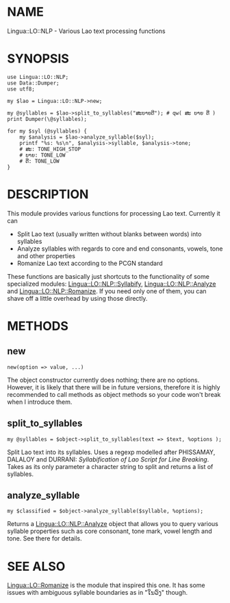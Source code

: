 # NAME

Lingua::LO::NLP - Various Lao text processing functions

# SYNOPSIS

    use Lingua::LO::NLP;
    use Data::Dumper;
    use utf8;

    my $lao = Lingua::LO::NLP->new;

    my @syllables = $lao->split_to_syllables("ສະບາຍດີ"); # qw( ສະ ບາຍ ດີ )
    print Dumper(\@syllables);

    for my $syl (@syllables) {
        my $analysis = $lao->analyze_syllable($syl);
        printf "%s: %s\n", $analysis->syllable, $analysis->tone;
        # ສະ: TONE_HIGH_STOP
        # ບາຍ: TONE_LOW
        # ດີ: TONE_LOW
    }

# DESCRIPTION

This module provides various functions for processing Lao text. Currently it can

- Split Lao text (usually written without blanks between words) into syllables
- Analyze syllables with regards to core and end consonants, vowels, tone and
other properties
- Romanize Lao text according to the PCGN standard

These functions are basically just shortcuts to the functionality of some
specialized modules: [Lingua::LO::NLP::Syllabify](https://metacpan.org/pod/Lingua::LO::NLP::Syllabify),
[Lingua::LO::NLP::Analyze](https://metacpan.org/pod/Lingua::LO::NLP::Analyze) and [Lingua::LO::NLP::Romanize](https://metacpan.org/pod/Lingua::LO::NLP::Romanize). If
you need only one of them, you can shave off a little overhead by using those
directly.

# METHODS

## new

`new(option => value, ...)`

The object constructor currently does nothing; there are no options. However,
it is likely that there will be in future versions, therefore it is highly
recommended to call methods as object methods so your code won't break when I
introduce them.

## split\_to\_syllables

`my @syllables = $object->split_to_syllables(text => $text, %options );`

Split Lao text into its syllables. Uses a regexp modelled after PHISSAMAY,
DALALOY and DURRANI: _Syllabification of Lao Script for Line Breaking_. Takes
as its only parameter a character string to split and returns a list of
syllables.

## analyze\_syllable

`my $classified = $object->analyze_syllable($syllable, %options);`

Returns a [Lingua::LO::NLP::Analyze](https://metacpan.org/pod/Lingua::LO::NLP::Analyze) object that allows you to query
various syllable properties such as core consonant, tone mark, vowel length and
tone. See there for details.

# SEE ALSO

[Lingua::LO::Romanize](https://metacpan.org/pod/Lingua::LO::Romanize) is the module that inspired this one. It has some
issues with ambiguous syllable boundaries as in "ໃນວົງ" though.
